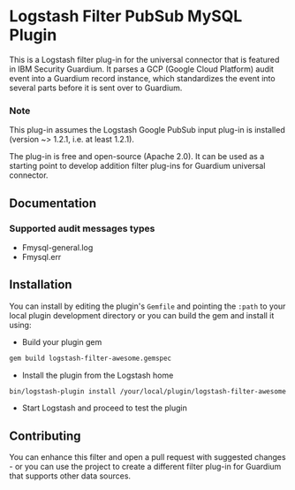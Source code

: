 # Logstash Filter PubSub MySQL Plugin

This is a Logstash filter plug-in for the universal connector that is featured in IBM Security Guardium. It parses a GCP (Google Cloud Platform) audit event into a Guardium record instance, which standardizes the event into several parts before it is sent over to Guardium.

### Note
This plug-in assumes the Logstash Google PubSub input plug-in is installed (version ~> 1.2.1, i.e. at least 1.2.1).

The plug-in is free and open-source (Apache 2.0). It can be used as a starting point to develop addition filter plug-ins for Guardium universal connector.

## Documentation

### Supported audit messages types
* Fmysql-general.log
* Fmysql.err

## Installation

You can install by editing the plugin's `Gemfile` and pointing the `:path` to your local plugin development directory or you can build the gem and install it using:

- Build your plugin gem
```sh
gem build logstash-filter-awesome.gemspec
```
- Install the plugin from the Logstash home
```sh
bin/logstash-plugin install /your/local/plugin/logstash-filter-awesome.gem
```
- Start Logstash and proceed to test the plugin

## Contributing

You can enhance this filter and open a pull request with suggested changes - or you can use the project to create a different filter plug-in for Guardium that supports other data sources.

